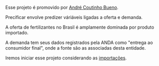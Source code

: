Esse projeto é promovido por [André Coutinho Bueno](https://andrecoutinhobueno.github.io/AndreCoutinhoBueno/).

Precificar envolve predizer váriáveis ligadas a oferta e demanda.

A oferta de fertilizantes no Brasil é amplamente dominada por produto importado.

A demanda tem seus dados registrados pela ANDA como "entrega ao consumidor final", onde a fonte são as associadas desta entidade.

Iremos iniciar esse projeto considerando as [importações](https://github.com/AndreCoutinhoBueno/Pricing-Fertilizer/blob/main/oferta/importa%C3%A7%C3%B5es/README.md).